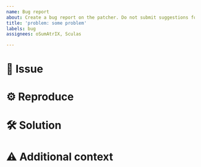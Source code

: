 ```yaml
---
name: Bug report
about: Create a bug report on the patcher. Do not submit suggestions for patches here.
title: 'problem: some problem'
labels: bug
assignees: oSumAtrIX, Sculas

---
```


# 🐞 Issue

<!-- Describe your issue in detail here -->

# ⚙ Reproduce

<!-- Include your environment and steps to reproduce the issue as detailed as possible -->

# 🛠 Solution

<!-- If applicable, add a possible solution -->

# ⚠ Additional context

<!-- Add any other context about the problem here -->
